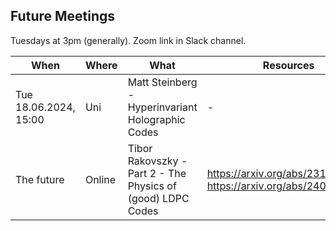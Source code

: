 ## Future Meetings

Tuesdays at 3pm (generally). Zoom link in Slack channel.

| When                  | Where                            | What                                                        | Resources                                                         |
|-----------------------|----------------------------------|-------------------------------------------------------------|-------------------------------------------------------------------|
| Tue 18.06.2024, 15:00 | Uni                              | Matt Steinberg - Hyperinvariant Holographic Codes           | -                                                                 |
| The future            | Online                           | Tibor Rakovszky - Part 2 - The Physics of (good) LDPC Codes | https://arxiv.org/abs/2310.16032, https://arxiv.org/abs/2402.16831 |